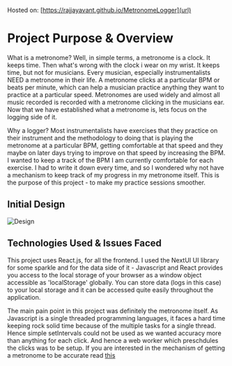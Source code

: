 Hosted on: [https://rajjayavant.github.io/MetronomeLogger](url)

# Project Purpose & Overview

What is a metronome? 
Well, in simple terms, a metronome is a clock. It keeps time. Then what's wrong with the clock i wear on my wrist. It keeps time, but not for musicians. Every musician, especially instrumentalists NEED a metronome in their life. A metronome clicks at a particular BPM or beats per minute, which can help a musician practice anything they want to practice at a particular speed. Metronomes are used widely and almost all music recorded is recorded with a metronome clicking in the musicians ear. Now that we have established what a metronome is, lets focus on the logging side of it.

Why a logger?
Most instrumentalists have exercises that they practice on their instrument and the methodology to doing that is playing the metronome at a particular BPM, getting comfortable at that speed and they maybe on later days trying to improve on that speed by increasing the BPM. I wanted to keep a track of the BPM I am currently comfortable for each exercise. I had to write it down every time, and so I wondered why not have a mechanism to keep track of my progress in my metronome itself. This is the purpose of this project - to make my practice sessions smoother.

## Initial Design
![Design](https://github.com/user-attachments/assets/a999b5b4-8cf7-48f7-b62c-15deee9b2f94)


## Technologies Used & Issues Faced

This project uses React.js, for all the frontend. I used the NextUI UI library for some sparkle and for the data side of it - Javascript and React provides you access to the local storage of your browser as a window object accessible as 'localStorage' globally. You can store data (logs in this case) to your local storage and it can be accessed quite easily throughout the application.

The main pain point in this project was definitely the metronome itself. As Javascript is a single threaded programming languages, it faces a hard time keeping rock solid time because of the multiple tasks for a single thread. Hence simple setIntervals could not be used as we wanted accuracy more than anything for each click. And hence a web worker which preschdules the clicks was to be setup. If you are interested in the mechanism of getting a metronome to be accurate read [this](https://web.dev/articles/audio-scheduling#toc-rocksolid)


